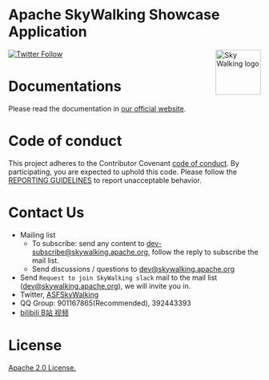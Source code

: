 # Apache SkyWalking Showcase Application

<img src="https://skywalking.apache.org/assets/logo.svg" alt="Sky Walking logo" height="90px" align="right" />

[![Twitter Follow](https://img.shields.io/twitter/follow/asfskywalking.svg?style=for-the-badge&label=Follow&logo=twitter)](https://twitter.com/AsfSkyWalking)

# Documentations

Please read the documentation in [our official website](https://skywalking.apache.org/docs/skywalking-showcase/latest/readme/).

# Code of conduct

This project adheres to the Contributor Covenant [code of conduct](https://www.apache.org/foundation/policies/conduct).
By participating, you are expected to uphold this code. Please follow
the [REPORTING GUIDELINES](https://www.apache.org/foundation/policies/conduct#reporting-guidelines) to report
unacceptable behavior.

# Contact Us

* Mailing list
    * To subscribe: send any content to dev-subscribe@skywalking.apache.org, follow the reply to subscribe the mail
      list.
    * Send discussions / questions to dev@skywalking.apache.org
* Send `Request to join SkyWalking slack` mail to the mail list (dev@skywalking.apache.org), we will invite you in.
* Twitter, [ASFSkyWalking](https://twitter.com/ASFSkyWalking)
* QQ Group: 901167865(Recommended), 392443393
* [bilibili B站 视频](https://space.bilibili.com/390683219)

# License

[Apache 2.0 License.](LICENSE)
